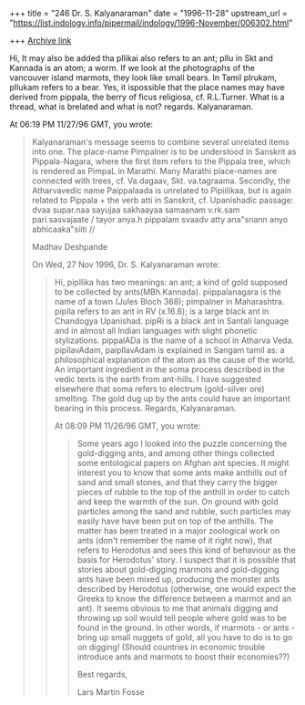 +++
title = "246 Dr. S. Kalyanaraman"
date = "1996-11-28"
upstream_url = "https://list.indology.info/pipermail/indology/1996-November/006302.html"

+++
[Archive link](https://list.indology.info/pipermail/indology/1996-November/006302.html)

Hi,
It may also be added tha pIlikai also refers to an ant; pIlu in Skt and Kannada
is an atom; a worm. If we look at the photographs of the 
vancouver island marmots, they look like small
bears. In Tamil pIrukam, pIlukam refers to a bear.
Yes, it ispossible that the place names may have derived from
pippala, the berry of ficus religiosa, cf. R.L.Turner. 
What is a thread, what is brelated and what is not?
regards. Kalyanaraman.

At 06:19 PM 11/27/96 GMT, you wrote:
>Kalyanaraman's message seems to combine several unrelated items into one. 
>The place-name Pimpalner is to be understood in Sanskrit as
>Pippala-Nagara, where the first item refers to the Pippala tree, which is
>rendered as PimpaL in Marathi.  Many Marathi place-names are connected
>with trees, cf. Va.dagaav, Skt. va.tagraama.  Secondly, the Atharvavedic
>name Paippalaada is unrelated to Pipiilikaa, but is again related to
>Pippala + the verb atti in Sanskrit, cf. Upanishadic passage:  dvaa
>supar.naa sayujaa sakhaayaa samaanam v.rk.sam pari.sasvajaate / tayor
>anya.h pippalam svaadv atty ana"snann anyo abhicaaka"siiti //
>
>	Madhav Deshpande
>
>On Wed, 27 Nov 1996, Dr. S. Kalyanaraman wrote:
>
>> Hi,
>> pipIlika has two meanings: an ant; a kind of gold supposed to be collected
>> by ants(MBh.Kannada).
>> piippalanagara is the name of a town (Jules Bloch 368); pimpalner in
>> Maharashtra.
>> pipIla refers to an ant in RV (x.16.6); is a large black ant in Chandogya
>> Upanishad.
>> pipRi is a black ant in Santali language and in almost all Indian languages
>> with slight
>> phonetic stylizations. 
>> pippalADa is the name of a school in Atharva Veda. pipIlavAdam, paipIlavAdam
>> is explained in
>> Sangam tamil as: a philosophical explanation of the atom as the cause of the
>> world.
>> An important ingredient in the soma process described in the vedic texts
is the
>> earth from ant-hills. 
>> I have suggested elsewhere that soma refers to electrum (gold-silver ore)
>> smelting.
>> The gold dug up by the ants could have an important bearing in this process.
>> Regards, Kalyanaraman.
>> 
>> At 08:09 PM 11/26/96 GMT, you wrote:
>> >Some years ago I looked into the puzzle concerning the gold-digging ants,
>> >and among other things collected some entological papers on Afghan ant
>> >species. It might interest you to know that some ants make anthills out of
>> >sand and small stones, and that they carry the bigger pieces of rubble to
>> >the top of the anthill in order to catch and keep the warmth of the sun. On
>> >ground with gold particles among the sand and rubble, such particles may
>> >easily have have been put on top of the anthills. The matter has been
>> >treated in a major zoological work on ants (don't remember the name of it
>> >right now), that refers to Herodotus and sees this kind of behaviour as the
>> >basis for Herodotus' story. I suspect that it is possible that stories about
>> >gold-digging marmots and gold-digging ants have been mixed up, producing the
>> >monster ants described by Herodotus (otherwise, one would expect the Greeks
>> >to know the difference between a marmot and an ant). It seems obvious to me
>> >that animals digging and throwing up soil would tell people where gold was
>> >to be found in the ground. In other words, if marmots - or ants - bring up
>> >small nuggets of gold, all you have to do is to go on digging! (Should
>> >countries in economic trouble introduce ants and marmots to boost their
>> >economies??)
>> >
>> >Best regards,
>> >
>> >Lars Martin Fosse
>> >
>> >
>> >
>> >
>> 
>> 
>> 
>
>
>
>





